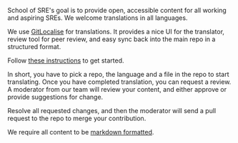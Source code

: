 School of SRE's goal is to provide open, accessible content for all working and aspiring SREs. We welcome translations in all languages.

We use [GitLocalise](https://gitlocalize.com/) for translations. It provides a nice UI for the translator, review tool for peer review, and easy sync back into the main repo in a structured format.

Follow [these instructions](https://docs.gitlocalize.com/how_to_contribute.html) to get started.

In short, you have to pick a repo, the language and a file in the repo to start translating. Once you have completed translation, you can request a review. A moderator from our team will review your content, and either approve or provide suggestions for change.

Resolve all requested changes, and then the moderator will send a pull request to the repo to merge your contribution.

We require all content to be [markdown formatted](https://guides.github.com/features/mastering-markdown/).